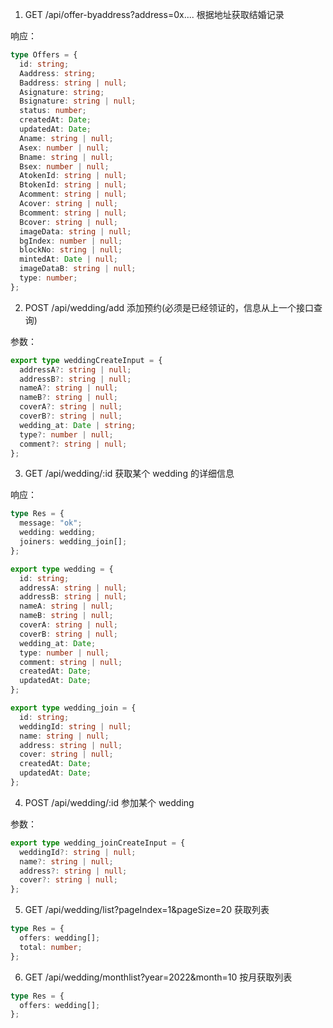 1. GET /api/offer-byaddress?address=0x.... 根据地址获取结婚记录

响应：

```ts
type Offers = {
  id: string;
  Aaddress: string;
  Baddress: string | null;
  Asignature: string;
  Bsignature: string | null;
  status: number;
  createdAt: Date;
  updatedAt: Date;
  Aname: string | null;
  Asex: number | null;
  Bname: string | null;
  Bsex: number | null;
  AtokenId: string | null;
  BtokenId: string | null;
  Acomment: string | null;
  Acover: string | null;
  Bcomment: string | null;
  Bcover: string | null;
  imageData: string | null;
  bgIndex: number | null;
  blockNo: string | null;
  mintedAt: Date | null;
  imageDataB: string | null;
  type: number;
};
```

2. POST /api/wedding/add 添加预约(必须是已经领证的，信息从上一个接口查询)

参数：

```ts
export type weddingCreateInput = {
  addressA?: string | null;
  addressB?: string | null;
  nameA?: string | null;
  nameB?: string | null;
  coverA?: string | null;
  coverB?: string | null;
  wedding_at: Date | string;
  type?: number | null;
  comment?: string | null;
};
```

3. GET /api/wedding/:id 获取某个 wedding 的详细信息

响应：

```ts
type Res = {
  message: "ok";
  wedding: wedding;
  joiners: wedding_join[];
};
```

```ts
export type wedding = {
  id: string;
  addressA: string | null;
  addressB: string | null;
  nameA: string | null;
  nameB: string | null;
  coverA: string | null;
  coverB: string | null;
  wedding_at: Date;
  type: number | null;
  comment: string | null;
  createdAt: Date;
  updatedAt: Date;
};

export type wedding_join = {
  id: string;
  weddingId: string | null;
  name: string | null;
  address: string | null;
  cover: string | null;
  createdAt: Date;
  updatedAt: Date;
};
```

4. POST /api/wedding/:id 参加某个 wedding

参数：

```ts
export type wedding_joinCreateInput = {
  weddingId?: string | null;
  name?: string | null;
  address?: string | null;
  cover?: string | null;
};
```

5. GET /api/wedding/list?pageIndex=1&pageSize=20 获取列表

```ts
type Res = {
  offers: wedding[];
  total: number;
};
```

6. GET /api/wedding/monthlist?year=2022&month=10 按月获取列表

```ts
type Res = {
  offers: wedding[];
};
```
